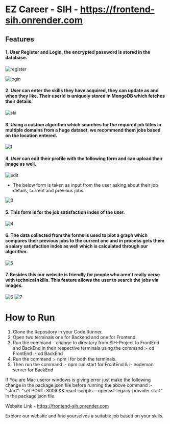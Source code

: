 # EZ Career - SIH - https://frontend-sih.onrender.com

## Features

#### 1. User Register and Login, the encrypted password is stored in the database.

![register](https://user-images.githubusercontent.com/76938125/230215064-bc23d6ca-c2c3-46cf-b94d-b11d3fe698f8.png)

![login](https://user-images.githubusercontent.com/76938125/230215069-10bb8c30-45fa-470b-aea5-5425b0541eac.png)

#### 2. User can enter the skills they have acquired, they can update as and when they like. Their userId is uniquely stored in MongoDB which fetches their details.

![ski](https://user-images.githubusercontent.com/76938125/230208550-a2e26ec0-5d4b-4ff6-bd9a-94ee4fd88f10.png)

#### 3. Using a custom algorithm which searches for the required job titles in multiple domains from a huge dataset, we recommend them jobs based on the location entered.

![1](https://user-images.githubusercontent.com/76938125/230208521-51f1ecc6-ab64-41af-a5e3-9beea9c44282.png)

#### 4. User can edit their profile with the following form and can upload their image as well.

![edit](https://user-images.githubusercontent.com/76938125/230210265-95ccf164-8ba3-416a-a7ff-c42cec7f821d.png)

- The below form is taken as input from the user asking about their job details, current and previous jobs.

![3](https://user-images.githubusercontent.com/76938125/230208527-e448e01e-8bf6-40b4-b817-e374e6e75f43.png)

#### 5. This form is for the job satisfaction index of the user.

![4](https://user-images.githubusercontent.com/76938125/230208529-fdbbc350-bb27-448f-8119-5f76ca67e91e.png)

#### 6. The data collected from the forms is used to plot a graph which compares their previous jobs to the current one and in process gets them a salary satisfaction index as well which is calculated through our algorithm.

![5](https://user-images.githubusercontent.com/76938125/230208536-5a45a904-bd5f-4721-90d6-9a95e4ea14d1.png)

#### 7. Besides this our website is friendly for people who aren't really verse with technical skills. This feature allows the user to search the jobs via images.

![6](https://user-images.githubusercontent.com/76938125/230208542-6c124fb5-fe4f-436d-8cb0-ac2e3637ebc3.png)
![7](https://user-images.githubusercontent.com/76938125/230208548-91b551fa-bffc-4904-b752-30e03f9f8fec.png)

# How to Run

1. Clone the Repository in your Code Runner.
2. Open two terminals one for Backend and one for Frontend.
3. Run the command - change to directory from SIH-Project to FrontEnd and BackEnd in their respective terminals using the command
   :- cd FrontEnd
   :- cd BackEnd
4. Run the command :- npm i for both the terminals.
5. Then run the command :- npm run start for FrontEnd &
   :- nodemon server for BackEnd

If You are Mac useror windows is giving error just make the following change in the package.json file before running the above command
:- "start": "set PORT=3006 && react-scripts --openssl-legacy-provider start" in the package.json file.

Website Link - https://frontend-sih.onrender.com

Explore our website and find yourselves a suitable job based on your skills.
